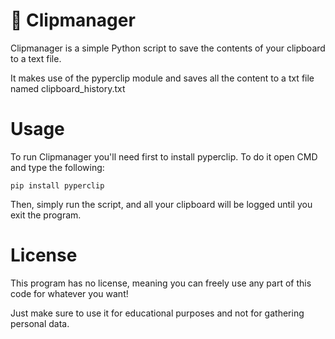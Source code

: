 # 📎 Clipmanager
Clipmanager is a simple Python script to save the contents of your clipboard to a text file.

It makes use of the pyperclip module and saves all the content to a txt file named clipboard_history.txt
# Usage
To run Clipmanager you'll need first to install pyperclip. To do it open CMD and type the following:

`pip install pyperclip`

Then, simply run the script, and all your clipboard will be logged until you exit the program.
# License
This program has no license, meaning you can freely use any part of this code for whatever you want!

Just make sure to use it for educational purposes and not for gathering personal data.
